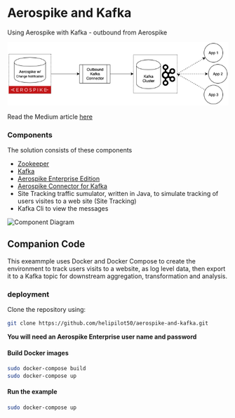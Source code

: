 # Aerospike and Kafka
Using Aerospike with Kafka - outbound from Aerospike

![Kafka Outbound](assets/kafka_outbound.png)

Read the Medium article [here](https://medium.com/@helipilot50/aerospike-and-kafka-integration-outbound-d948553f885e)

### Components
The solution consists of these components
- [Zookeeper](https://zookeeper.apache.org/)
- [Kafka](https://kafka.apache.org/)
- [Aerospike Enterprise Edition](https://www.aerospike.com/products/product-matrix/)
- [Aerospike Connector for Kafka](https://www.aerospike.com/docs/connectors/enterprise/kafka/)
- Site Tracking traffic sumulator, written in Java, to simulate tracking of users visites to a web site (Site Tracking)
- Kafka Cli to view the messages

![Component Diagram](http://www.plantuml.com/plantuml/proxy?src=https://raw.githubusercontent.com/helipilot50/aerospike-and-kafka/master/assets/component-diagram.puml&fmt=svg)



## Companion Code
This exeammple uses Docker and Docker Compose to create the environment to track users visits to a website, as log level data, then export it to a Kafka topic for downstream aggregation, transformation and analysis.

### deployment

Clone the repository using:
```bash
git clone https://github.com/helipilot50/aerospike-and-kafka.git
```
**You will need an Aerospike Enterprise user name and password**

#### Build Docker images
```bash
sudo docker-compose build
sudo docker-compose up
```
#### Run the example
```bash
sudo docker-compose up
```
